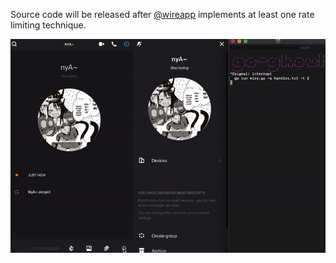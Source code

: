 Source code will be released after [@wireapp](https://github.com/wireapp) implements at least one rate limiting technique.

![gif](wire.gif)
